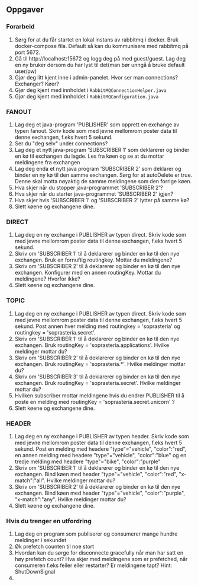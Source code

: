 ## Oppgaver

### Forarbeid
1. Sørg for at du får startet en lokal instans av rabbitmq i docker. Bruk docker-compose fila. 
Default så kan du kommunisere med rabbitmq på port 5672. 
2. Gå til http://localhost:15672 og logg deg på med guest/guest. Lag deg en ny bruker dersom du har lyst til det(man bør unngå å bruke default user/pw)
3. Gjør deg litt kjent inne i admin-panelet. Hvor ser man connections? Exchanger? Køer?
4. Gjør deg kjent med innholdet i `RabbitMQConnectionHelper.java`
5. Gjør deg kjent med innholdet i `RabbitMQConfiguration.java`

### FANOUT
1. Lag deg et java-program 'PUBLISHER' som opprett en exchange av typen fanout. Skriv kode som med jevne mellomrom poster data til denne exchangen, f.eks hvert 5 sekund.
2. Ser du "deg selv" under connections?
3. Lag deg et nytt java-program 'SUBSCRIBER 1' som deklarerer og binder en kø til exchangen du lagde. Les fra køen og se at du mottar meldingene fra exchangen
4. Lag deg enda et nytt java program 'SUBSCRIBER 2' som deklarer og binder en ny kø til den samme exchangen. Sørg for at autoDelete er true. Denne skal motta nøyaktig de samme meldingene som den forrige køen.
5. Hva skjer når du stopper java-programmet 'SUBSCRIBER 2'?
6. Hva skjer når du starter java-programmet 'SUBSCRIBER 2' igjen?
7. Hva skjer hvis 'SUBSCRIBER 1' og 'SUBSCRIBER 2' lytter på samme kø?
7. Slett køene og exchangene dine.

### DIRECT
1. Lag deg en ny exchange i PUBLISHER av typen direct. Skriv kode som med jevne mellomrom poster data til denne exchangen, f.eks hvert 5 sekund.
2. Skriv om 'SUBSCRIBER 1' til å deklarerer og binder en kø til den nye exchangen. Bruk en fornuftig routingkey. Mottar du meldingene?
3. Skriv om 'SUBSCRIBER 2' til å deklarerer og binder en kø til den nye exchangen. Konfigurer med en annen routingKey. Mottar du meldingene? Hvorfor ikke?
4. Slett køene og exchangene dine.

### TOPIC
1. Lag deg en ny exchange i PUBLISHER av typen direct. Skriv kode som med jevne mellomrom poster data til denne exchangen, f.eks hvert 5 sekund.
Post annen hver melding med routingkey = 'soprasteria' og routingkey = 'soprasteria.secret'.
2. Skriv om 'SUBSCRIBER 1' til å deklarerer og binder en kø til den nye exchangen. Bruk routingKey = 'soprasteria.applications'. Hvilke meldinger mottar du?
3. Skriv om 'SUBSCRIBER 2' til å deklarerer og binder en kø til den nye exchangen. Bruk routingKey = 'soprasteria.*'. Hvilke meldinger mottar du?
3. Skriv om 'SUBSCRIBER 3' til å deklarerer og binder en kø til den nye exchangen. Bruk routingKey = 'soprasteria.secret'. Hvilke meldinger mottar du?
4. Hvilken subscriber mottar meldingene hvis du endrer PUBLISHER til å poste en melding med routingKey = 'soprasteria.secret.unicorn' ?
5. Slett køene og exchangene dine.


### HEADER
1. Lag deg en ny exchange i PUBLISHER av typen header. Skriv kode som med jevne mellomrom poster data til denne exchangen, f.eks hvert 5 sekund.
   Post en melding med headere "type"="vehicle", "color":"red", en annen melding med headere "type"="vehicle", "color":"blue" og en tredje melding med headere "type"="bike", "color":"purple"
2. Skriv om 'SUBSCRIBER 1' til å deklarerer og binder en kø til den nye exchangen. Bind køen med header "type"="vehicle", "color":"red", "x-match":"all". Hvilke meldinger mottar du?
3. Skriv om 'SUBSCRIBER 2' til å deklarerer og binder en kø til den nye exchangen. Bind køen med header "type"="vehicle", "color":"purple", "x-match":"any". Hvilke meldinger mottar du?
4. Slett køene og exchangene dine.

### Hvis du trenger en utfordring
1. Lag deg en program som publiserer og consumerer mange hundre meldinger i sekundet
2. Øk prefetch counten til noe stort
3. Hvordan kan du sørge for disconnecte gracefully når man har satt en høy prefetch count? Hva skjer med meldingene som er prefetched, når consumeren f.eks feiler eller restarter? Er meldingene tapt? Hint: ShutDownSignal
4. 